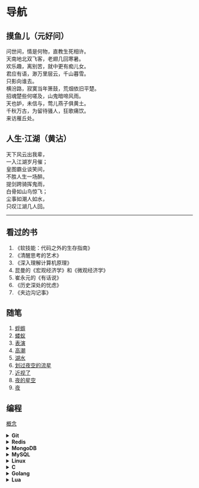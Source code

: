 # 导航

## 摸鱼儿（元好问）

问世间，情是何物，直教生死相许。  
天南地北双飞客，老翅几回寒暑。  
欢乐趣，离别苦，就中更有痴儿女。  
君应有语，渺万里层云，千山暮雪。  
只影向谁去。  
横汾路，寂寞当年箫鼓，荒烟依旧平楚。  
招魂楚些何嗟及，山鬼暗啼风雨。  
天也妒，未信与，莺儿燕子俱黄土。  
千秋万古，为留待骚人，狂歌痛饮。  
来访雁丘处。

## 人生·江湖（黄沾）

天下风云出我辈，  
一入江湖岁月催；  
皇图霸业谈笑间，  
不胜人生一场醉。  
提剑跨骑挥鬼雨，  
白骨如山鸟惊飞；  
尘事如潮人如水，  
只叹江湖几人回。

---

## 看过的书

1. 《软技能：代码之外的生存指南》
2. 《清醒思考的艺术》
3. 《深入理解计算机原理》
4. 昆曼的《宏观经济学》和《微观经济学》
5. 崔永元的《有话说》
6. 《历史深处的忧虑》
7. 《夹边沟记事》

## 随笔

1. [蜉蝣](随笔/蜉蝣.md)
2. [蝼蚁](随笔/蝼蚁.md)
3. [表演](随笔/表演.md)
4. [高潮](随笔/高潮.md)
5. [湖水](随笔/湖水.md)
6. [划过夜空的流星](随笔/划过夜空的流星.md)
7. [近视了](随笔/近视了.md)
8. [夜的星空](随笔/夜的星空.md)
9. [夜](随笔/夜.md)

## 编程

[概念](./概念.md)

<details>
<summary><b>Git</b></summary>

* [安装Git](Git/源码编译.md)
* [调试](Git/调试.md)
* [tag](Git/tag.md)
* [rebase流程](Git/rebase流程.md)
* [branch](Git/branch.md)
* [stash](Git/stash.md)
* [远程操作](Git/远程操作.md)
</details>

<details>
<summary><b>Redis</b></summary>

* [HyperLogLog](Redis/HyperLogLog.md)
* [Stream](Redis/Stream.md)
* [持久化](Redis/持久化.md)
* [复制](Redis/复制.md)
* [优化](Redis/优化.md)
* [命令行](Redis/命令行.md)
* [源码](Redis/源码.md)
</details>

<details>
<summary><b>MongoDB</b></summary>

* [基础](MongoDB/基础.md)
* [增删改查](MongoDB/增删改查.md)
* [聚合](MongoDB/聚合.md)
* [安全篇](MongoDB/安全篇.md)
* [索引](MongoDB/索引.md)
* [事务](MongoDB/事务.md)
* [副本集的概念](MongoDB/副本集的概念.md)
* [副本集的高可用性](MongoDB/副本集的高可用性.md)
* [副本集的部署和维护](MongoDB/副本集的部署和维护.md)
* [Oplog日志](MongoDB/Oplog日志.md)
</details>

<details>
<summary><b>MySQL</b></summary>

* [基础-命令](MySql/基础-命令.md)
* [基础-原理](MySql/基础-原理.md)
* [索引](MySql/索引.md)
* [用户管理](MySql/用户管理.md)
* [优化](MySql/优化.md)
* [事务](MySql/事务.md)
* [主从](MySql/主从.md)
* [其他](MySql/其他.md)
</details>

<details>
<summary><b>Linux</b></summary>

* [sed和awk](Linux/sed和awk.md)
* [sort、wc、uniq](Linux/sort、wc、uniq.md)
* [rsync](Linux/rsync.md)
* [xargs](Linux/xargs.md)
* [find](Linux/find.md)
* [awk](Linux/awk.md)
* [修改时区](Linux/修改时区.md)
</details>

<details>
<summary><b>C</b></summary>

* [学习笔记](C/学习笔记.md)
* [UNIX环境高级编程-1](C/UNIX环境高级编程-1.md)
* [UNIX环境高级编程-2](C/UNIX环境高级编程-2.md)
* [虚拟内存](C/虚拟内存.md)
* [深入理解计算机系统](C/深入理解计算机系统.md)
* [TCP/IP卷一](C/TCP-IP-1.md.md)
</details>

<details>
<summary><b>Golang</b></summary>

* [学习笔记](Go/学习笔记.md)
</details>

<details>
<summary><b>Lua</b></summary>

* [学习笔记](Lua/学习笔记.md)
</details>

